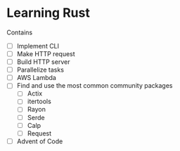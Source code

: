 # Learning Rust

Contains

- [ ] Implement CLI
- [ ] Make HTTP request
- [ ] Build HTTP server
- [ ] Parallelize tasks
- [ ] AWS Lambda
- [ ] Find and use the most common community packages
  - [ ] Actix
  - [ ] itertools
  - [ ] Rayon
  - [ ] Serde
  - [ ] Calp
  - [ ] Request
- [ ] Advent of Code

